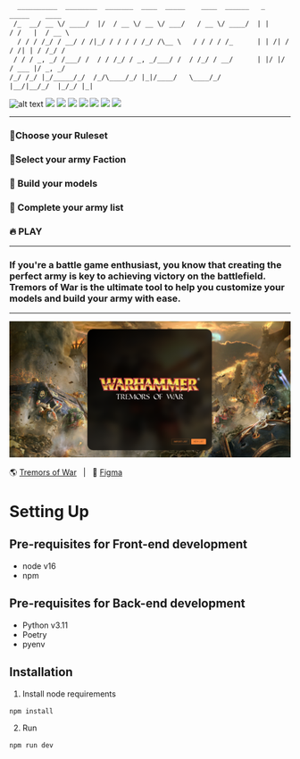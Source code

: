 ```
  __________  ________  _______  ____  _____    ____  ______   _       _____    ____
 /_  __/ __ \/ ____/  |/  / __ \/ __ \/ ___/   / __ \/ ____/  | |     / /   |  / __ \
  / / / /_/ / __/ / /|_/ / / / / /_/ /\__ \   / / / / /_      | | /| / / /| | / /_/ /
 / / / _, _/ /___/ /  / / /_/ / _, _/___/ /  / /_/ / __/      | |/ |/ / ___ |/ _, _/
/_/ /_/ |_/_____/_/  /_/\____/_/ |_|/____/   \____/_/         |__/|__/_/  |_/_/ |_|
```
![alt text](https://img.shields.io/badge/Figma-F24E1E?style=for-the-badge&logo=figma&logoColor=white )
<img src="https://img.shields.io/badge/React-20232A?style=for-the-badge&logo=react&logoColor=61DAFB" />
<img src="https://img.shields.io/badge/TypeScript-007ACC?style=for-the-badge&logo=typescript&logoColor=white" />
<img src="https://img.shields.io/badge/Amazon_AWS-FF9900?style=for-the-badge&logo=amazonaws&logoColor=white" />
<img src="https://img.shields.io/badge/Vite-B73BFE?style=for-the-badge&logo=vite&logoColor=FFD62E" />
<img src="https://img.shields.io/badge/storybook-FF4785?style=for-the-badge&logo=storybook&logoColor=white" />
<img src="https://img.shields.io/badge/Python-FFD43B?style=for-the-badge&logo=python&logoColor=blue" />
<img src="https://img.shields.io/badge/Material%20UI-007FFF?style=for-the-badge&logo=mui&logoColor=white" />

---

### 🏰Choose your Ruleset

### 🐉Select your army Faction

### 🏹 Build your models

### 📃 Complete your army list

### 🔥 PLAY

---

### If you're a battle game enthusiast, you know that creating the perfect army is key to achieving victory on the battlefield. Tremors of War is the ultimate tool to help you customize your models and build your army with ease.

---
<img src="docs\start_screen_image.PNG" />

🌎 [Tremors of War](https://www.tremorsofwar.com) &nbsp; | &nbsp;
🎨 [Figma](https://www.figma.com/file/HkyeNNaQfRiU74VjAM8IOB/Warhammer-List-Builder?node-id=10401%3A129274&t=cV9yLwXfCMko7IyZ-1)

# Setting Up

## Pre-requisites for Front-end development

- node v16
- npm

## Pre-requisites for Back-end development

- Python v3.11
- Poetry
- pyenv

## Installation


1. Install node requirements
```
npm install
```
2. Run 
```
npm run dev
```
